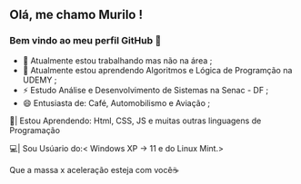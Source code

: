## Olá, me chamo Murilo ! 
### Bem vindo ao meu perfil GitHub 👋


- 🔭 Atualmente estou trabalhando mas não na área ;
- 🌱 Atualmente estou aprendendo Algoritmos e Lógica de Programção na UDEMY ;
- ⚡ Estudo Análise e Desenvolvimento de Sistemas na Senac - DF ;
- 😄 Entusiasta de: Café, Automobilismo e Aviação ;

📀| Estou Aprendendo: Html, CSS, JS e muitas outras linguagens de Programação

💻| Sou Usúario do:< Windows XP -> 11 e do Linux Mint.>

Que a massa x aceleração esteja com você☕
